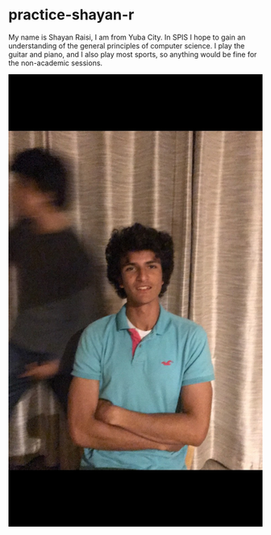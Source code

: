 # practice-shayan-r
My name is Shayan Raisi, I am from Yuba City. In SPIS I hope to gain an understanding of the general principles of computer science. I play the guitar and piano, and I also play most sports, so anything would be fine for the non-academic sessions. 

![me](shayan-r.PNG)
